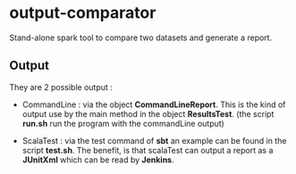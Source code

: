 output-comparator
=================

Stand-alone spark tool to compare two datasets and generate a report.

Output
------
They are 2 possible output :

- CommandLine : via the object **CommandLineReport**. 
    This is the kind of output use by the main method in the object **ResultsTest**.
    (the script **run.sh** run the program with the commandLine output)

- ScalaTest : via the test command of **sbt** an example can be found in the script **test.sh**.
    The benefit, is that scalaTest can output a report as a **JUnitXml** which can be read by **Jenkins**.

